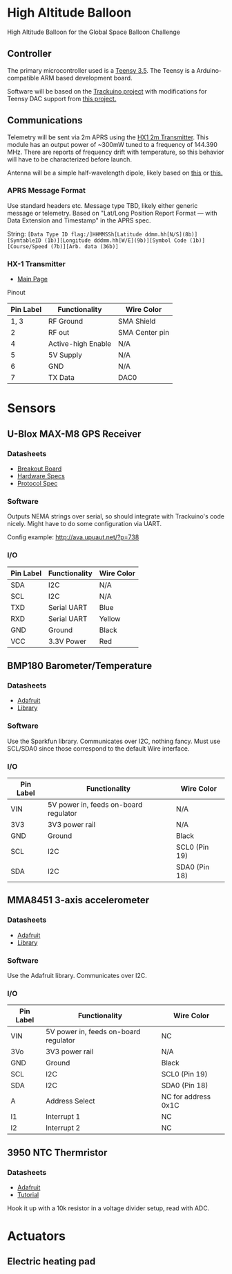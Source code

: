 # High Altitude Balloon
High Altitude Balloon for the Global Space Balloon Challenge

## Controller
The primary microcontroller used is a [Teensy 3.5](https://www.pjrc.com/store/teensy35.html). The Teensy is a Arduino-compatible ARM based development board. 

Software will be based on the [Trackuino project](https://github.com/trackuino/trackuino) with modifications for Teensy DAC support from [this project.](https://github.com/rvnash/aprs_teensy31)

## Communications
Telemetry will be sent via 2m APRS using the [HX1 2m Transmitter](http://www.radiometrix.com/content/hx1). This module has an output power of ~300mW tuned to a frequency of 144.390 MHz. There are reports of frequency drift with temperature, so this behavior will have to be characterized before launch.

Antenna will be a simple half-wavelength dipole, likely based on [this](http://bear.sbszoo.com/construction/antenna/cf/hwcf2.htm) or [this.](http://bear.sbszoo.com/construction/antenna/cf/hwcf1.htm)

### APRS Message Format
Use standard headers etc. Message type TBD, likely either generic message or telemetry. Based on "Lat/Long Position Report Format — with Data Extension and Timestamp" in the APRS spec.

String:
`[Data Type ID flag:/]HHMMSSh[Latitude ddmm.hh[N/S](8b)][SymtableID (1b)][Longitude dddmm.hh[W/E](9b)][Symbol Code (1b)][Course/Speed (7b)][Arb. data (36b)]`  

### HX-1 Transmitter
- [Main Page](http://www.radiometrix.com/content/hx1)

Pinout

Pin Label | Functionality | Wire Color
--------- | ------------- | ----------
1, 3 | RF Ground | SMA Shield
2 | RF out | SMA Center pin
4 | Active-high Enable | N/A
5 | 5V Supply | N/A
6 | GND | N/A
7 | TX Data | DAC0

# Sensors
## U-Blox MAX-M8 GPS Receiver
### Datasheets
- [Breakout Board](https://store.uputronics.com/?route=product/product&product_id=72)
- [Hardware Specs](https://www.u-blox.com/sites/default/files/MAX-M8-FW3_DataSheet_%28UBX-15031506%29.pdf)
- [Protocol Spec](https://www.u-blox.com/sites/default/files/products/documents/u-blox8-M8_ReceiverDescrProtSpec_%28UBX-13003221%29_Public.pdf)

### Software
Outputs NEMA strings over serial, so should integrate with Trackuino's code nicely. Might have to do some configuration via UART.

Config example: http://ava.upuaut.net/?p=738

### I/O
Pin Label | Functionality | Wire Color
--------- | ------------- | ----------
SDA | I2C | N/A
SCL | I2C | N/A 
TXD | Serial UART | Blue
RXD | Serial UART | Yellow
GND | Ground | Black
VCC | 3.3V Power | Red

## BMP180 Barometer/Temperature
### Datasheets
- [Adafruit](https://www.adafruit.com/products/1603)
- [Library](https://learn.sparkfun.com/tutorials/bmp180-barometric-pressure-sensor-hookup-/installing-the-arduino-library)

### Software
Use the Sparkfun library. Communicates over I2C, nothing fancy. Must use SCL/SDA0 since those correspond to the default Wire interface.

### I/O
Pin Label | Functionality | Wire Color
--------- | ------------- | ----------
VIN | 5V power in, feeds on-board regulator | N/A
3V3 | 3V3 power rail | N/A 
GND | Ground | Black
SCL | I2C | SCL0 (Pin 19)
SDA | I2C | SDA0 (Pin 18)

## MMA8451 3-axis accelerometer
### Datasheets
- [Adafruit](https://www.adafruit.com/product/2019)
- [Library](https://learn.adafruit.com/adafruit-mma8451-accelerometer-breakout/wiring-and-test)

### Software
Use the Adafruit library. Communicates over I2C.

### I/O
Pin Label | Functionality | Wire Color
--------- | ------------- | ----------
VIN | 5V power in, feeds on-board regulator | NC
3Vo | 3V3 power rail | N/A 
GND | Ground | Black
SCL | I2C | SCL0 (Pin 19)
SDA | I2C | SDA0 (Pin 18)
A | Address Select | NC for address 0x1C
I1 | Interrupt 1 | NC
I2 | Interrupt 2 | NC

## 3950 NTC Thermristor
### Datasheets
- [Adafruit](https://www.adafruit.com/product/372)
- [Tutorial](https://learn.adafruit.com/thermistor/using-a-thermistor)

Hook it up with a 10k resistor in a voltage divider setup, read with ADC.

# Actuators

## Electric heating pad
